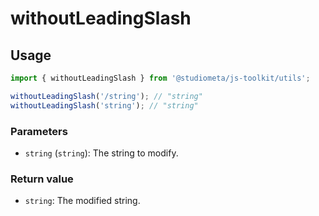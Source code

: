 # withoutLeadingSlash

## Usage

```js
import { withoutLeadingSlash } from '@studiometa/js-toolkit/utils';

withoutLeadingSlash('/string'); // "string"
withoutLeadingSlash('string'); // "string"
```

### Parameters

- `string` (`string`): The string to modify.

### Return value

- `string`: The modified string.
